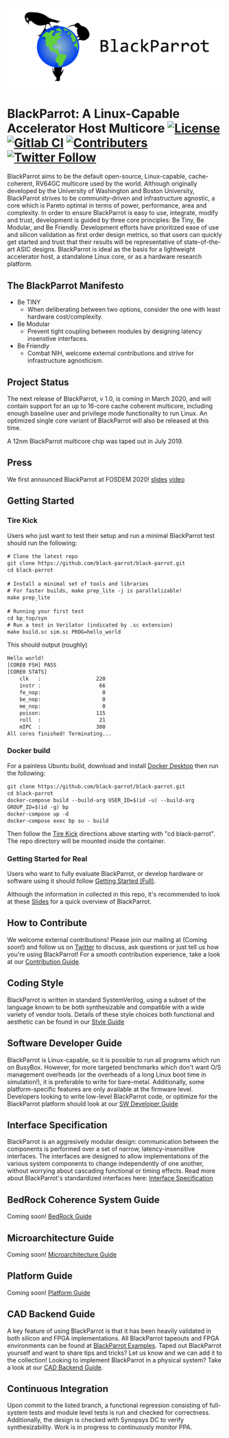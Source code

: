 ![BlackParrot Logo](docs/bp_logo.png)

# BlackParrot: A Linux-Capable Accelerator Host Multicore [![License](https://img.shields.io/badge/License-BSD%203--Clause-blue.svg)](https://opensource.org/licenses/BSD-3-Clause) [![Gitlab CI](https://gitlab.com/black-parrot/black-parrot/badges/master/pipeline.svg)](https://gitlab.com/black-parrot/black-parrot/pipelines) [![Contributers](https://img.shields.io/github/contributors/black-parrot/black-parrot.svg?style=flat)]() [![Twitter Follow](https://img.shields.io/twitter/follow/BlackParrotCore.svg?style=social)](https://twitter.com/BlackParrotCore)

BlackParrot aims to be the default open-source, Linux-capable, cache-coherent, RV64GC multicore used by the world. Although originally developed by the University of Washington and Boston University, BlackParrot strives to be community-driven and infrastructure agnostic, a core which is Pareto optimal in terms of power, performance, area and complexity. In order to ensure BlackParrot is easy to use, integrate, modify and trust, development is guided by three core principles: Be Tiny, Be Modular, and Be Friendly. Development efforts have prioritized ease of use and silicon validation as first order design metrics, so that users can quickly get started and trust that their results will be representative of state-of-the-art ASIC designs. BlackParrot is ideal as the basis for a lightweight accelerator host, a standalone Linux core, or as a hardware research platform.

## The BlackParrot Manifesto
- Be TINY
    - When deliberating between two options, consider the one with least hardware cost/complexity.
- Be Modular
    - Prevent tight coupling between modules by designing latency insenstive interfaces.
- Be Friendly
    - Combat NIH, welcome external contributions and strive for infrastructure agnosticism.

## Project Status
The next release of BlackParrot, v 1.0, is coming in March 2020, and will contain support for an up to 16-core cache coherent multicore, including enough baseline user and privilege mode functionality to run Linux. An optimized single core variant of BlackParrot will also be released at this time.

A 12nm BlackParrot multicore chip was taped out in July 2019.

## Press
We first announced BlackParrot at FOSDEM 2020! [slides](https://fosdem.org/2020/schedule/event/riscv_blackparrot/attachments/slides/3718/export/events/attachments/riscv_blackparrot/slides/3718/Talk_Slides) [video](https://video.fosdem.org/2020/K.3.401/riscv_blackparrot.mp4) 

## Getting Started
### Tire Kick
Users who just want to test their setup and run a minimal BlackParrot test should run the following:

    # Clone the latest repo
    git clone https://github.com/black-parrot/black-parrot.git
    cd black-parrot

    # Install a minimal set of tools and libraries
    # For faster builds, make prep_lite -j is parallelizable!
    make prep_lite

    # Running your first test
    cd bp_top/syn
    # Run a test in Verilator (indicated by .sc extension)
    make build.sc sim.sc PROG=hello_world

This should output (roughly)

    Hello world!
    [CORE0 FSH] PASS
    [CORE0 STATS]
        clk   :                  220
        instr :                   66
        fe_nop:                    0
        be_nop:                    0
        me_nop:                    0
        poison:                  115
        roll  :                   21
        mIPC  :                  300
    All cores finished! Terminating...

### Docker build
For a painless Ubuntu build, download and install [Docker Desktop](https://www.docker.com/products/docker-desktop) then run the following:

    git clone https://github.com/black-parrot/black-parrot.git
    cd black-parrot
    docker-compose build --build-arg USER_ID=$(id -u) --build-arg GROUP_ID=$(id -g) bp
    docker-compose up -d
    docker-compose exec bp su - build
    
Then follow the [Tire Kick](#-tire-kick) directions above starting with "cd black-parrot".   The repo directory will be mounted inside the container.

### Getting Started for Real
Users who want to fully evaluate BlackParrot, or develop hardware or software using it should follow [Getting Started (Full)](docs/getting_started.md).

Although the information in collected in this repo, it's recommended to look at these [Slides](https://fosdem.org/2020/schedule/event/riscv_blackparrot/attachments/slides/3718/export/events/attachments/riscv_blackparrot/slides/3718/Talk_Slides) for a quick overview of BlackParrot.

## How to Contribute
We welcome external contributions! Please join our mailing at (Coming soon!) and follow us on [Twitter](https://twitter.com/BlackParrotCore) to discuss, ask questions or just tell us how you're using BlackParrot! For a smooth contribution experience, take a look at our [Contribution Guide](CONTRIBUTING.md).

## Coding Style
BlackParrot is written in standard SystemVerilog, using a subset of the language known to be both synthesizable and compatible with a wide variety of vendor tools. Details of these style choices both functional and aesthetic can be found in our [Style Guide](docs/style_guide.md)

## Software Developer Guide
BlackParrot is Linux-capable, so it is possible to run all programs which run on BusyBox. However, for more targeted benchmarks which don't want O/S management overheads (or the overheads of a long Linux boot time in simulation!), it is preferable to write for bare-metal. Additionally, some platform-specific features are only available at the firmware level. Developers looking to write low-level BlackParrot code, or optimize for the BlackParrot platform should look at our [SW Developer Guide](docs/software_guide.md)

## Interface Specification
BlackParrot is an aggresively modular design: communication between the components is performed over a set of narrow, latency-insensitive interfaces. The interfaces are designed to allow implementations of the various system components to change independently of one another, without worrying about cascading functional or timing effects. Read more about BlackParrot's standardized interfaces here: [Interface Specification](docs/interface_specification.md)

## BedRock Coherence System Guide
Coming soon!
[BedRock Guide](docs/bedrock_guide.md)

## Microarchitecture Guide
Coming soon!
[Microarchitecture Guide](docs/microarchitecture_guide.md)

## Platform Guide
Coming soon!
[Platform Guide](docs/platform_guide.md)

## CAD Backend Guide
A key feature of using BlackParrot is that it has been heavily validated in both silicon and FPGA implementations.  All BlackParrot tapeouts and FPGA environments can be found at [BlackParrot Examples](https://github.com/black-parrot-examples/). Taped out BlackParrot yourself and want to share tips and tricks? Let us know and we can add it to the collection! Looking to implement BlackParrot in a physical system? Take a look at our [CAD Backend Guide](docs/backend_guide.md).

## Continuous Integration
Upon commit to the listed branch, a functional regression consisting of full-system tests and module level tests is run and checked for correctness. Additionally, the design is checked with Synopsys DC to verify synthesizability. Work is in progress to continuously monitor PPA.


